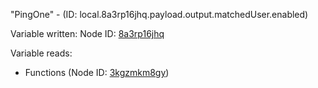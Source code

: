 "PingOne" - (ID: local.8a3rp16jhq.payload.output.matchedUser.enabled)

Variable written:
Node ID: [8a3rp16jhq](../nodes/8a3rp16jhq.md)

Variable reads:
* Functions (Node ID: [3kgzmkm8gy](../nodes/3kgzmkm8gy.md))
